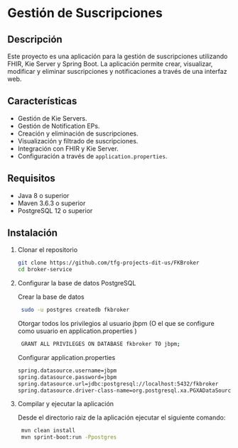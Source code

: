 # Gestión de Suscripciones

## Descripción

Este proyecto es una aplicación para la gestión de suscripciones utilizando FHIR, Kie Server y Spring Boot. La aplicación permite crear, visualizar, modificar y eliminar suscripciones y notificaciones a través de una interfaz web.

## Características

- Gestión de Kie Servers.
- Gestión de Notification EPs.
- Creación y eliminación de suscripciones.
- Visualización y filtrado de suscripciones.
- Integración con FHIR y Kie Server.
- Configuración a través de `application.properties`.

## Requisitos

- Java 8 o superior
- Maven 3.6.3 o superior
- PostgreSQL 12 o superior

## Instalación

1. Clonar el repositorio

   ```bash
   git clone https://github.com/tfg-projects-dit-us/FKBroker
   cd broker-service
   ```

2. Configurar la base de datos PostgreSQL
   
   Crear la base de datos

   ```bash
    sudo -u postgres createdb fkbroker
   ```
   Otorgar todos los privilegios al usuario jbpm (O el que se configure como usuario en application.properties )

   ```bash
    GRANT ALL PRIVILEGES ON DATABASE fkbroker TO jbpm;
   ```
   Configurar application.properties

   ```bash
   spring.datasource.username=jbpm
   spring.datasource.password=jbpm
   spring.datasource.url=jdbc:postgresql://localhost:5432/fkbroker
   spring.datasource.driver-class-name=org.postgresql.xa.PGXADataSource
   ```
4. Compilar y ejecutar la aplicación

   Desde el directorio raiz de la aplicación ejecutar el siguiente comando:

   ```bash
    mvn clean install
    mvn sprint-boot:run -Ppostgres 
   ```
 
